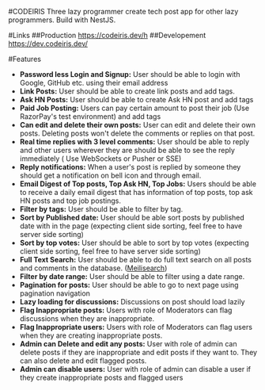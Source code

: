#CODEIRIS
Three lazy programmer create tech post app for other lazy programmers. Build with NestJS.

#Links
##Production 
https://codeiris.dev/h 
##Developement
https://dev.codeiris.dev/

#Features
- **Password less Login and Signup:** User should be able to login with Google, GitHub etc. using their email address
- **Link Posts:** User should be able to create link posts and add tags.
- **Ask HN Posts:** User should be able to create Ask HN post and add tags
- **Paid Job Posting:** Users can pay certain amount to post their job (Use RazorPay's test environment) and add tags
- **Can edit and delete their own posts:** User can edit and delete their own posts. Deleting posts won't delete the comments or replies on that post.
- **Real time replies with 3 level comments:** User should be able to reply and other users wherever they are should be able to see the reply immediately ( Use WebSockets or Pusher or SSE)
- **Reply notifications:** When a user's post is replied by someone they should get a notification on bell icon and through email.
- **Email Digest of Top posts, Top Ask HN, Top Jobs:** Users should be able to receive a daily email digest that has information of top posts, top ask HN posts and top job postings.
- **Filter by tags:** User should be able to filter by tag.
- **Sort by Published date:** User should be able sort posts by published date with in the page (expecting client side sorting, feel free to have server side sorting)
- **Sort by top votes:** User should be able to sort by top votes (expecting client side sorting, feel free to have server side sorting)
- **Full Text Search:** User should be able to do full text search on all posts and comments in the database. ([Meilisearch](https://www.meilisearch.com/))
- **Filter by date range:** User should be able to filter using a date range.
- **Pagination for posts:** User should be able to go to next page using pagination navigation
- **Lazy loading for discussions:** Discussions on post should load lazily
- **Flag Inappropriate posts:** Users with role of Moderators can flag discussions when they are inappropriate.
- **Flag Inappropriate users:** Users with role of Moderators can flag users when they are creating inappropriate posts.
- **Admin can Delete and edit any posts:** User with role of admin can delete posts if they are inappropriate and edit posts if they want to. They can also delete and edit flagged posts.
- **Admin can disable users:** User with role of admin can disable a user if they create inappropriate posts and flagged users

